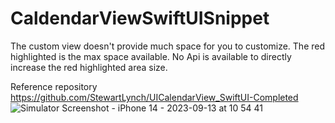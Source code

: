 # CaldendarViewSwiftUISnippet
The custom view doesn't provide much space for you to customize. The red highlighted is the max space available. No Api is available to directly increase the red highlighted area size.

Reference repository https://github.com/StewartLynch/UICalendarView_SwiftUI-Completed
![Simulator Screenshot - iPhone 14 - 2023-09-13 at 10 54 41](https://github.com/williamtong0228/CaldendarViewSwiftUISnippet/assets/38699976/a108a8df-edd1-4a02-a87c-571550cc9ad6)
